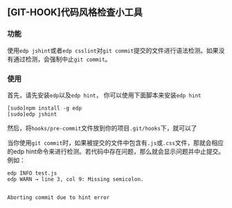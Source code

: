 ## [GIT-HOOK]代码风格检查小工具

### 功能

使用`edp jshint`或者`edp csslint`对`git commit`提交的文件进行语法检测。如果没有通过检测，会强制中止`git commit`。

### 使用

首先，请先安装`edp`以及`edp hint`， 你可以使用下面脚本来安装`edp hint`

```shell
[sudo]npm install -g edp
[sudo]edp jshint
```

然后，将`hooks/pre-commit`文件放到你的项目`.git/hooks`下，就可以了

当你使用`git commit`时，如果被提交的文件中包含有`.js`或`.css`文件，那就会相应的edp hint命令来进行检测。若代码中存在问题，那么就会显示问题并中止提交。例如：

```shell
edp INFO test.js
edp WARN → line 3, col 9: Missing semicolon.


Aborting commit due to hint error
```